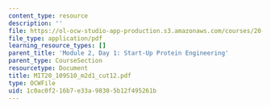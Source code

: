 ```yaml
---
content_type: resource
description: ''
file: https://ol-ocw-studio-app-production.s3.amazonaws.com/courses/20-109-laboratory-fundamentals-in-biological-engineering-spring-2010/1c0ac0f216b7e33a98305b12f495261b_MIT20_109S10_m2d1_cut12.pdf
file_type: application/pdf
learning_resource_types: []
parent_title: 'Module 2, Day 1: Start-Up Protein Engineering'
parent_type: CourseSection
resourcetype: Document
title: MIT20_109S10_m2d1_cut12.pdf
type: OCWFile
uid: 1c0ac0f2-16b7-e33a-9830-5b12f495261b
---
```

